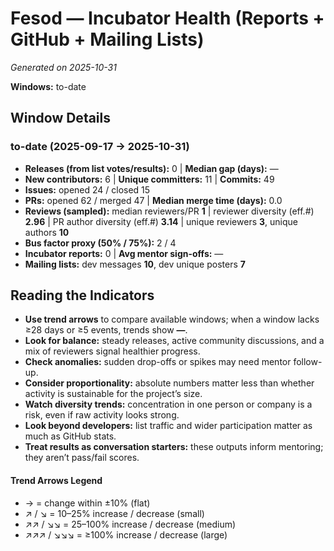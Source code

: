 # Fesod — Incubator Health (Reports + GitHub + Mailing Lists)
_Generated on 2025-10-31_

**Windows:** to-date

## Window Details
### to-date  (2025-09-17 → 2025-10-31)
- **Releases (from list votes/results):** 0  |  **Median gap (days):** —
- **New contributors:** 6  |  **Unique committers:** 11  |  **Commits:** 49
- **Issues:** opened 24 / closed 15
- **PRs:** opened 62 / merged 47  |  **Median merge time (days):** 0.0
- **Reviews (sampled):** median reviewers/PR **1**  |  reviewer diversity (eff.#) **2.96**  |  PR author diversity (eff.#) **3.14**  |  unique reviewers **3**, unique authors **10**
- **Bus factor proxy (50% / 75%):** 2 / 4
- **Incubator reports:** 0  |  **Avg mentor sign-offs:** —
- **Mailing lists:** dev messages **10**, dev unique posters **7**

## Reading the Indicators
- **Use trend arrows** to compare available windows; when a window lacks ≥28 days or ≥5 events, trends show **—**.
- **Look for balance:** steady releases, active community discussions, and a mix of reviewers signal healthier progress.
- **Check anomalies:** sudden drop-offs or spikes may need mentor follow-up.
- **Consider proportionality:** absolute numbers matter less than whether activity is sustainable for the project’s size.
- **Watch diversity trends:** concentration in one person or company is a risk, even if raw activity looks strong.
- **Look beyond developers:** list traffic and wider participation matter as much as GitHub stats.
- **Treat results as conversation starters:** these outputs inform mentoring; they aren’t pass/fail scores.

#### Trend Arrows Legend
- →  = change within ±10% (flat)
- ↗ / ↘ = 10–25% increase / decrease (small)
- ↗↗ / ↘↘ = 25–100% increase / decrease (medium)
- ↗↗↗ / ↘↘↘ = ≥100% increase / decrease (large)
